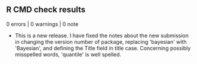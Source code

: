 ## R CMD check results

0 errors | 0 warnings | 0 note

* This is a new release. I have fixed the notes about the new submission in changing the version number of package, replacing 'bayesian' with 'Bayesian', and defining the Title field in title case. Concerning possibly misspelled words, 'quantile' is well spelled. 
